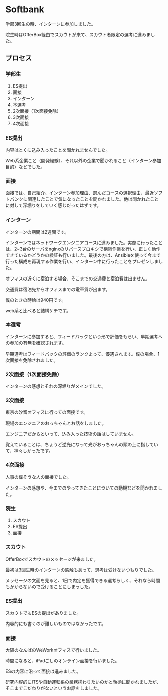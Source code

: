 # Softbank

学部3回生の時、インターンに参加しました。

院生時はOfferBox経由でスカウトが来て、スカウト者限定の選考に進みました。

## プロセス

### **学部生**

1. ES提出
2. 面接
3. インターン
4. 本選考
5. 2次面接（1次面接免除）
6. 3次面接
7. 4次面接

### ES提出

内容はとくに込み入ったことを聞かれませんでした。

Web系企業こと（開発経験）、それ以外の企業で聞かれること（インターン参加目的）などでした。

### 面接

面接では、自己紹介、インターン参加理由、選んだコースの選択理由、最近ソフトバンクに関連したことで気になったことを聞かれました。他は聞かれたことに対して深堀りをしていく感じだったはずです。

### インターン

インターンの期間は2週間です。

インターンではネットワークエンジニアコースに進みました。実際に行ったことは、2~3台のサーバをnginxのリバースプロキシで構築作業を行い、正しく動作できているかどうかの検証も行いました。最後の方は、Ansibleを使って今まで行った構成を再現する作業を行い、インターン中に行ったことをプレゼンしました。

オフィスの近くに宿泊する場合、そこまでの交通費と宿泊費は出ません。

交通費は宿泊先からオフィスまでの電車賃が出ます。

僕のときの時給は940円です。

web系と比べると結構ケチです。

### 本選考

インターンに参加すると、フィードバックという形で評価をもらい、早期選考への参加の有無を確認されます。

早期選考はフィードバックの評価のランクよって、優遇されます。僕の場合、1次面接を免除されました。

### 2次面接（1次面接免除）

インターンの感想とそれの深堀りがメインでした。

### 3次面接

東京の汐留オフィスに行っての面接です。

現場のエンジニアのおっちゃんとお話をしました。

エンジニアだからといって、込み入った技術の話はしていません。

覚えていることは、ちょうど逆光になって光がおっちゃんの頭の上に指していて、神々しかったです。

### 4次面接

人事の偉そうな人の面接でした。

インターンの感想や、今までのやってきたことについての動機などを聞かれました。

### **院生**

1. スカウト
2. ES提出
3. 面接

### スカウト

OfferBoxでスカウトのメッセージが来ました。

最初は3回生時のインターンの感触もあって、選考は受けないつもりでした。

メッセージの文面を見ると、1日で内定を獲得できる選考らしく、それなら時間もかからないので受けることにしまっした。

### ES提出

スカウトでもESの提出がありました。

内容的にも書くのが難しいものではなかったです。

### 面接

大阪のなんばのWeWorkオフィスで行いました。

時間になると、iPadごしのオンライン面接を行いました。

ESの内容に沿って面接は進みました。

研究内容的にITSや自動運転系の業務携わりたいのかと執拗に聞かれましたが、そこまでこだわりがないというお話をしました。
